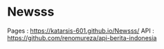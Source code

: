 # Newsss
Pages : https://katarsis-601.github.io/Newsss/
API : https://github.com/renomureza/api-berita-indonesia
